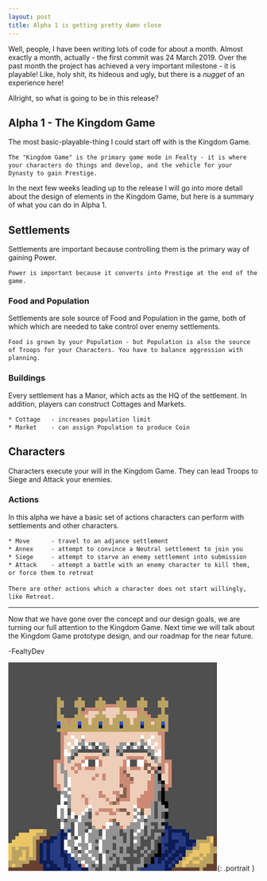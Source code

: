 ```yaml
---
layout: post
title: Alpha 1 is getting pretty damn close
---
```


Well, people, I have been writing lots of code for about a month. Almost exactly a month, actually - the first commit was 24 March 2019. Over the past month the project has achieved a very important milestone - it is playable! Like, holy shit, its hideous and ugly, but there is a *nugget* of an experience here!

Allright, so what is going to be in this release?

## Alpha 1 - The Kingdom Game

The most basic-playable-thing I could start off with is the Kingdom Game. 
```
The "Kingdom Game" is the primary game mode in Fealty - it is where your characters do things and develop, and the vehicle for your Dynasty to gain Prestige.
```
In the next few weeks leading up to the release I will go into more detail about the design of elements in the Kingdom Game, but here is a summary of what you can do in Alpha 1.

## Settlements

Settlements are important because controlling them is the primary way of gaining Power. 
```
Power is important because it converts into Prestige at the end of the game.
```

### Food and Population
Settlements are sole source of Food and Population in the game, both of which which are needed to take control over enemy settlements.
```
Food is grown by your Population - but Population is also the source of Troops for your Characters. You have to balance aggression with planning.
```

### Buildings
Every settlement has a Manor, which acts as the HQ of the settlement. In addition, players can construct Cottages and Markets.
```
* Cottage   - increases population limit
* Market    - can assign Population to produce Coin
```

## Characters
Characters execute your will in the Kingdom Game. They can lead Troops to Siege and Attack your enemies.

### Actions
In this alpha we have a basic set of actions characters can perform with settlements and other characters.

```
* Move      - travel to an adjance settlement
* Annex     - attempt to convince a Neutral settlement to join you
* Siege     - attempt to starve an enemy settlement into submission
* Attack    - attempt a battle with an enemy character to kill them, or force them to retreat

There are other actions which a character does not start willingly, like Retreat.
```

---

Now that we have gone over the concept and our design goals, we are turning our full attention to the Kingdom Game. Next time we will talk about the Kingdom Game prototype design, and our roadmap for the near future.

-FealtyDev

![FealtyDevPortrait](/public/images/fealtydevportrait.jpeg){: .portrait }